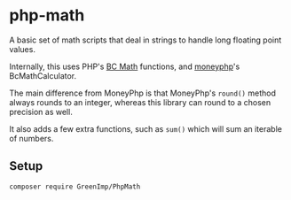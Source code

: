 # php-math
A basic set of math scripts that deal in strings to handle long floating point values.

Internally, this uses PHP's [BC Math](https://www.php.net/manual/en/book.bc.php) functions, and [moneyphp](https://moneyphp.org)'s BcMathCalculator.

The main difference from MoneyPhp is that MoneyPhp's `round()` method always rounds to an integer, whereas this library can round to a chosen precision as well.

It also adds a few extra functions, such as `sum()` which will sum an iterable of numbers.

## Setup

```bash
composer require GreenImp/PhpMath
```
